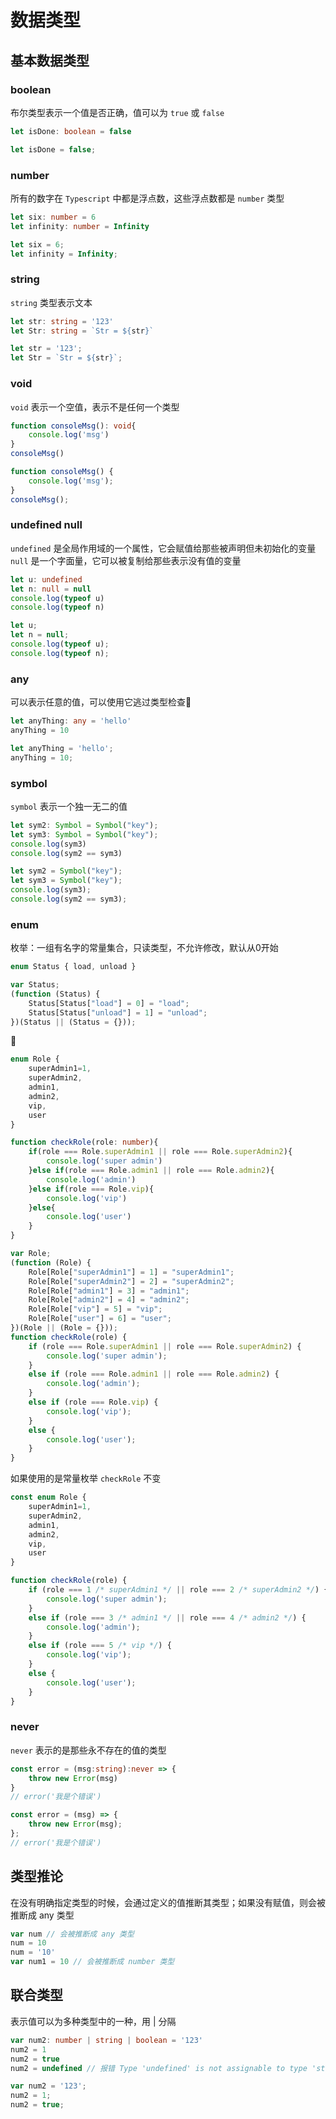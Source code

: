 # 数据类型

## 基本数据类型

### boolean

布尔类型表示一个值是否正确，值可以为 `true` 或 `false`
```ts
let isDone: boolean = false
```
```js
let isDone = false;
```

### number

所有的数字在 `Typescript` 中都是浮点数，这些浮点数都是 `number` 类型
```ts
let six: number = 6
let infinity: number = Infinity
```
```js
let six = 6;
let infinity = Infinity;
```

### string

`string` 类型表示文本
```ts
let str: string = '123'
let Str: string = `Str = ${str}`
```
```js
let str = '123';
let Str = `Str = ${str}`;
```

### void

`void` 表示一个空值，表示不是任何一个类型
```ts
function consoleMsg(): void{
    console.log('msg')
}
consoleMsg()
```
```js
function consoleMsg() {
    console.log('msg');
}
consoleMsg();
```

### undefined null

`undefined` 是全局作用域的一个属性，它会赋值给那些被声明但未初始化的变量
`null` 是一个字面量，它可以被复制给那些表示没有值的变量

```ts
let u: undefined
let n: null = null
console.log(typeof u)
console.log(typeof n)
```
```js
let u;
let n = null;
console.log(typeof u);
console.log(typeof n);
```

### any

可以表示任意的值，可以使用它逃过类型检查🐶

```ts
let anyThing: any = 'hello'
anyThing = 10
```

```js
let anyThing = 'hello';
anyThing = 10;
```

### symbol

`symbol` 表示一个独一无二的值

```ts
let sym2: Symbol = Symbol("key");
let sym3: Symbol = Symbol("key");
console.log(sym3)
console.log(sym2 == sym3)
```

```js
let sym2 = Symbol("key");
let sym3 = Symbol("key");
console.log(sym3);
console.log(sym2 == sym3);
```

### enum

枚举：一组有名字的常量集合，只读类型，不允许修改，默认从0开始

```ts
enum Status { load, unload }
```
```js
var Status;
(function (Status) {
    Status[Status["load"] = 0] = "load";
    Status[Status["unload"] = 1] = "unload";
})(Status || (Status = {}));
```
🌰
```ts
enum Role {
    superAdmin1=1,
    superAdmin2,
    admin1,
    admin2,
    vip,
    user
}

function checkRole(role: number){
    if(role === Role.superAdmin1 || role === Role.superAdmin2){
        console.log('super admin')
    }else if(role === Role.admin1 || role === Role.admin2){
        console.log('admin')
    }else if(role === Role.vip){
        console.log('vip')
    }else{
        console.log('user')
    }
}
```
```js
var Role;
(function (Role) {
    Role[Role["superAdmin1"] = 1] = "superAdmin1";
    Role[Role["superAdmin2"] = 2] = "superAdmin2";
    Role[Role["admin1"] = 3] = "admin1";
    Role[Role["admin2"] = 4] = "admin2";
    Role[Role["vip"] = 5] = "vip";
    Role[Role["user"] = 6] = "user";
})(Role || (Role = {}));
function checkRole(role) {
    if (role === Role.superAdmin1 || role === Role.superAdmin2) {
        console.log('super admin');
    }
    else if (role === Role.admin1 || role === Role.admin2) {
        console.log('admin');
    }
    else if (role === Role.vip) {
        console.log('vip');
    }
    else {
        console.log('user');
    }
}
```
如果使用的是常量枚举 `checkRole` 不变
```ts
const enum Role {
    superAdmin1=1,
    superAdmin2,
    admin1,
    admin2,
    vip,
    user
}
```
```js
function checkRole(role) {
    if (role === 1 /* superAdmin1 */ || role === 2 /* superAdmin2 */) {
        console.log('super admin');
    }
    else if (role === 3 /* admin1 */ || role === 4 /* admin2 */) {
        console.log('admin');
    }
    else if (role === 5 /* vip */) {
        console.log('vip');
    }
    else {
        console.log('user');
    }
}
```

### never

`never` 表示的是那些永不存在的值的类型
```ts
const error = (msg:string):never => {
    throw new Error(msg)
}
// error('我是个错误')
```
```js
const error = (msg) => {
    throw new Error(msg);
};
// error('我是个错误')
```

## 类型推论

在没有明确指定类型的时候，会通过定义的值推断其类型；如果没有赋值，则会被推断成 any 类型

```ts
var num // 会被推断成 any 类型
num = 10
num = '10'
var num1 = 10 // 会被推断成 number 类型
```

## 联合类型

表示值可以为多种类型中的一种，用 | 分隔

```ts
var num2: number | string | boolean = '123'
num2 = 1
num2 = true
num2 = undefined // 报错 Type 'undefined' is not assignable to type 'string | number | boolean'.
```
```js
var num2 = '123';
num2 = 1;
num2 = true;
```

